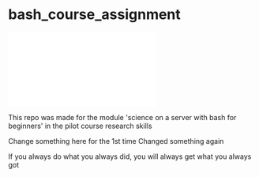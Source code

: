 
# bash_course_assignment
![picture of a cat](cat_picture.pdf "Cute Kitty")

This repo was made for the module 'science on a server with bash for beginners' in the pilot course 
research skills

Change something here for the 1st time
Changed something again

If you always do what you always did, you will always get what you always got

